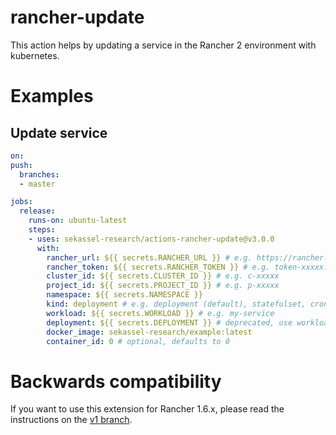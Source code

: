 # rancher-update

This action helps by updating a service in the Rancher 2 environment with kubernetes. 

# Examples

## Update service

```yaml
on:
push:
  branches:
  - master

jobs:
  release:
    runs-on: ubuntu-latest
    steps:
    - uses: sekassel-research/actions-rancher-update@v3.0.0
      with:
        rancher_url: ${{ secrets.RANCHER_URL }} # e.g. https://rancher.test.de
        rancher_token: ${{ secrets.RANCHER_TOKEN }} # e.g. token-xxxxx:xxxxxxxxxxxxxxx
        cluster_id: ${{ secrets.CLUSTER_ID }} # e.g. c-xxxxx
        project_id: ${{ secrets.PROJECT_ID }} # e.g. p-xxxxx
        namespace: ${{ secrets.NAMESPACE }}
        kind: deployment # e.g. deployment (default), statefulset, cronjob
        workload: ${{ secrets.WORKLOAD }} # e.g. my-service
        deployment: ${{ secrets.DEPLOYMENT }} # deprecated, use workload instead
        docker_image: sekassel-research/example:latest
        container_id: 0 # optional, defaults to 0
```

# Backwards compatibility

If you want to use this extension for Rancher 1.6.x, please read the instructions on the [v1 branch](https://github.com/sekassel-research/actions-rancher-update/tree/v1#readme).

